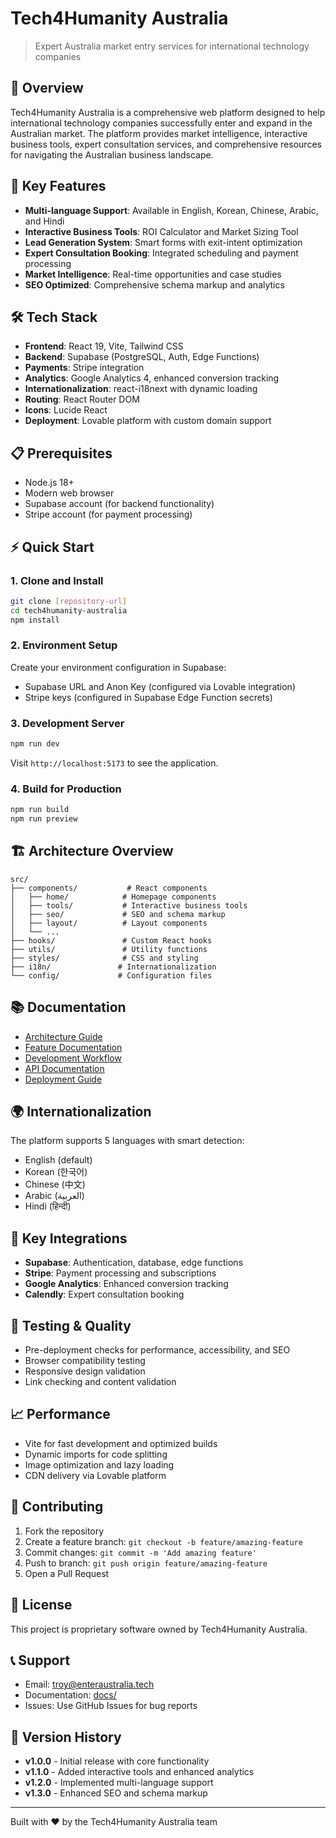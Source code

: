 
# Tech4Humanity Australia

> Expert Australia market entry services for international technology companies

## 🌟 Overview

Tech4Humanity Australia is a comprehensive web platform designed to help international technology companies successfully enter and expand in the Australian market. The platform provides market intelligence, interactive business tools, expert consultation services, and comprehensive resources for navigating the Australian business landscape.

## 🚀 Key Features

- **Multi-language Support**: Available in English, Korean, Chinese, Arabic, and Hindi
- **Interactive Business Tools**: ROI Calculator and Market Sizing Tool
- **Lead Generation System**: Smart forms with exit-intent optimization
- **Expert Consultation Booking**: Integrated scheduling and payment processing
- **Market Intelligence**: Real-time opportunities and case studies
- **SEO Optimized**: Comprehensive schema markup and analytics

## 🛠 Tech Stack

- **Frontend**: React 19, Vite, Tailwind CSS
- **Backend**: Supabase (PostgreSQL, Auth, Edge Functions)
- **Payments**: Stripe integration
- **Analytics**: Google Analytics 4, enhanced conversion tracking
- **Internationalization**: react-i18next with dynamic loading
- **Routing**: React Router DOM
- **Icons**: Lucide React
- **Deployment**: Lovable platform with custom domain support

## 📋 Prerequisites

- Node.js 18+ 
- Modern web browser
- Supabase account (for backend functionality)
- Stripe account (for payment processing)

## ⚡ Quick Start

### 1. Clone and Install
```bash
git clone [repository-url]
cd tech4humanity-australia
npm install
```

### 2. Environment Setup
Create your environment configuration in Supabase:
- Supabase URL and Anon Key (configured via Lovable integration)
- Stripe keys (configured in Supabase Edge Function secrets)

### 3. Development Server
```bash
npm run dev
```

Visit `http://localhost:5173` to see the application.

### 4. Build for Production
```bash
npm run build
npm run preview
```

## 🏗 Architecture Overview

```
src/
├── components/           # React components
│   ├── home/            # Homepage components
│   ├── tools/           # Interactive business tools
│   ├── seo/             # SEO and schema markup
│   ├── layout/          # Layout components
│   └── ...
├── hooks/               # Custom React hooks
├── utils/               # Utility functions
├── styles/              # CSS and styling
├── i18n/               # Internationalization
└── config/             # Configuration files
```

## 📚 Documentation

- [Architecture Guide](./docs/architecture.md)
- [Feature Documentation](./docs/features/)
- [Development Workflow](./docs/development/setup.md)
- [API Documentation](./docs/api/)
- [Deployment Guide](./docs/development/deployment.md)

## 🌍 Internationalization

The platform supports 5 languages with smart detection:
- English (default)
- Korean (한국어)
- Chinese (中文)
- Arabic (العربية)
- Hindi (हिन्दी)

## 🔧 Key Integrations

- **Supabase**: Authentication, database, edge functions
- **Stripe**: Payment processing and subscriptions
- **Google Analytics**: Enhanced conversion tracking
- **Calendly**: Expert consultation booking

## 🧪 Testing & Quality

- Pre-deployment checks for performance, accessibility, and SEO
- Browser compatibility testing
- Responsive design validation
- Link checking and content validation

## 📈 Performance

- Vite for fast development and optimized builds
- Dynamic imports for code splitting
- Image optimization and lazy loading
- CDN delivery via Lovable platform

## 🤝 Contributing

1. Fork the repository
2. Create a feature branch: `git checkout -b feature/amazing-feature`
3. Commit changes: `git commit -m 'Add amazing feature'`
4. Push to branch: `git push origin feature/amazing-feature`
5. Open a Pull Request

## 📄 License

This project is proprietary software owned by Tech4Humanity Australia.

## 📞 Support

- Email: troy@enteraustralia.tech
- Documentation: [docs/](./docs/)
- Issues: Use GitHub Issues for bug reports

## 🔄 Version History

- **v1.0.0** - Initial release with core functionality
- **v1.1.0** - Added interactive tools and enhanced analytics
- **v1.2.0** - Implemented multi-language support
- **v1.3.0** - Enhanced SEO and schema markup

---

Built with ❤️ by the Tech4Humanity Australia team
